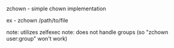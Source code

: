 ‎
=

zchown - simple chown implementation


ex - zchown <user> /path/to/file


note: utilizes zelfexec
note: does not handle groups (so "zchown user:group" won't work)
